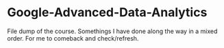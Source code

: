 # Google-Advanced-Data-Analytics

File dump of the course. Somethings I have done along the way in a mixed order. For me to comeback and check/refresh.
